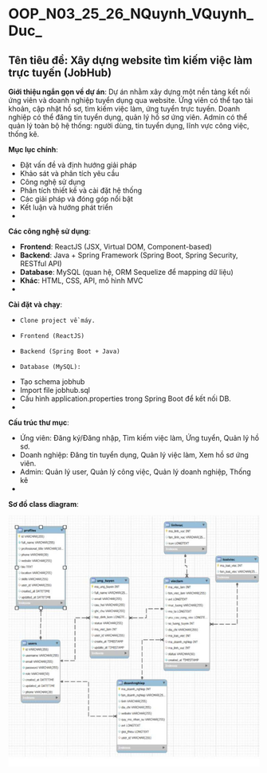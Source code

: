# OOP_N03_25_26_NQuynh_VQuynh_Duc_
## Tên tiêu đề: Xây dựng website tìm kiếm việc làm trực tuyến (JobHub)

**Giới thiệu ngắn gọn về dự án**: Dự án nhằm xây dựng một nền tảng kết nối ứng viên và doanh nghiệp tuyển dụng qua website.
Ứng viên có thể tạo tài khoản, cập nhật hồ sơ, tìm kiếm việc làm, ứng tuyển trực tuyến.
Doanh nghiệp có thể đăng tin tuyển dụng, quản lý hồ sơ ứng viên.
Admin có thể quản lý toàn bộ hệ thống: người dùng, tin tuyển dụng, lĩnh vực công việc, thống kê.

**Mục lục chính**: 
-	Đặt vấn đề và định hướng giải pháp
-	Khảo sát và phân tích yêu cầu
-	Công nghệ sử dụng
-	Phân tích thiết kế và cài đặt hệ thống
-	Các giải pháp và đóng góp nổi bật
-	Kết luận và hướng phát triển
-	
**Các công nghệ sử dụng**:
-	**Frontend**: ReactJS (JSX, Virtual DOM, Component-based)
-	**Backend**: Java + Spring Framework (Spring Boot, Spring Security, RESTful API)
-	**Database**: MySQL (quan hệ, ORM Sequelize để mapping dữ liệu)
-	**Khác**: HTML, CSS, API, mô hình MVC
-	
**Cài đặt và chạy**:
-	  Clone project về máy.
-	  Frontend (ReactJS)
-	  Backend (Spring Boot + Java) 
-	  Database (MySQL):
-	Tạo schema jobhub
-	Import file jobhub.sql
-	Cấu hình application.properties trong Spring Boot để kết nối DB.
-	
**Cấu trúc thư mục**: 
-	Ứng viên: Đăng ký/Đăng nhập, Tìm kiếm việc làm, Ứng tuyển, Quản lý hồ sơ.
-	Doanh nghiệp: Đăng tin tuyển dụng, Quản lý việc làm, Xem hồ sơ ứng viên.
-	Admin: Quản lý user, Quản lý công việc, Quản lý doanh nghiệp, Thống kê
-	
**Sơ đồ class diagram**:

![image alt](https://github.com/nuwquynn8305/OOP_N03_25_26_NQuynh_VQuynh_Duc_/blob/b84c372f26edb093841cf86e1d04133c10d1f9ea/classs.jpg?raw=true)
